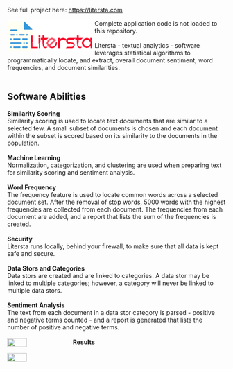 
See full project here: https://litersta.com

<a href="https://litersta.website/"><img src="https://github.com/grey1689/litersta/blob/master/litersta/static/images/Logo.png?raw=true" align="left" height="40%" width="40%" ></a>

Complete application code is not loaded to this repository.<br>
<br>
Litersta - textual analytics - software leverages statistical algorithms to programmatically locate, and extract, overall document sentiment, word frequencies, and document similarities.<br>
<br>
## Software Abilities
<b>Similarity Scoring</b><br>
Similarity scoring is used to locate text documents that are similar to a selected few. A small subset of documents is chosen and each document within the subset is scored based on its similarity to the documents in the population.<br>
<br>
<b>Machine Learning</b><br>
Normalization, categorization, and clustering are used when preparing text for similarity scoring and sentiment analysis.<br>
<br>
<b>Word Frequency</b><br>
The frequency feature is used to locate common words across a selected document set. After the removal of stop words, 5000 words with the highest frequencies are collected from each document. The frequencies from each document are added, and a report that lists the sum of the frequencies is created.<br>
<br>
<b>Security</b><br>
Litersta runs locally, behind your firewall, to make sure that all data is kept safe and secure.<br>
<br>
<b>Data Stors and Categories</b><br>
Data stors are created and are linked to categories. A data stor may be linked to multiple categories; however, a category will never be linked to multiple data stors.<br>
<br>
<b>Sentiment Analysis</b><br>
The text from each document in a data stor category is parsed - positive and negative terms counted - and a report is generated that lists the number of positive and negative terms.<br>
<br>
<b>Results</b>
<a href="https://litersta.website/"><img src="https://litersta.website/img/Similarity_Scoring.jpg" align="left" height="30%" width="30%" ></a><br>
<br>
<a href="https://litersta.website/"><img src="https://litersta.website/img/Sentiment_Analysis.jpg" align="left" height="30%" width="30%" ></a>
